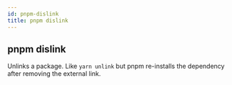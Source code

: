 ```yaml
---
id: pnpm-dislink
title: pnpm dislink
---
```


## pnpm dislink

Unlinks a package. Like `yarn unlink` but pnpm re-installs the dependency
after removing the external link.
